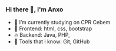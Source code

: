 ### Hi there 👋, i'm Anxo

- 🔭 I’m currently studying on CPR Cebem
- 🌱 Frontend: html, css, bootstrap
- 🔥  Backend: Java, PHP, 
- 🚀 Tools that i know: Git, GitHub

